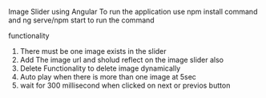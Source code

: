 Image Slider using Angular
To run the application use npm install command and ng serve/npm start to run the command 

functionality
1. There must be one image exists in the slider
2. Add The image url and sholud reflect on the image slider also
3. Delete Functionality to delete image dynamically
4. Auto play when there is more than one image at 5sec
5. wait for 300 millisecond when clicked on next or previos button
